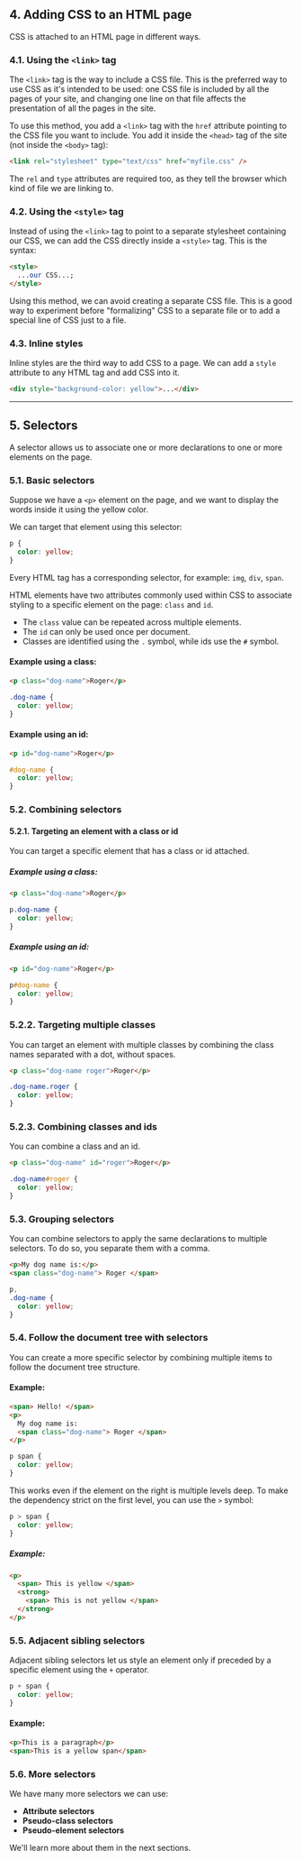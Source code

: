 
## 4. Adding CSS to an HTML page

CSS is attached to an HTML page in different ways.

### 4.1. Using the `<link>` tag

The `<link>` tag is the way to include a CSS file. This is the preferred way to use CSS as it's intended to be used: one CSS file is included by all the pages of your site, and changing one line on that file affects the presentation of all the pages in the site.

To use this method, you add a `<link>` tag with the `href` attribute pointing to the CSS file you want to include. You add it inside the `<head>` tag of the site (not inside the `<body>` tag):

```html
<link rel="stylesheet" type="text/css" href="myfile.css" />
```

The `rel` and `type` attributes are required too, as they tell the browser which kind of file we are linking to.

### 4.2. Using the `<style>` tag

Instead of using the `<link>` tag to point to a separate stylesheet containing our CSS, we can add the CSS directly inside a `<style>` tag. This is the syntax:

```html
<style> 
  ...our CSS...; 
</style>
```

Using this method, we can avoid creating a separate CSS file. This is a good way to experiment before "formalizing" CSS to a separate file or to add a special line of CSS just to a file.

### 4.3. Inline styles

Inline styles are the third way to add CSS to a page. We can add a `style` attribute to any HTML tag and add CSS into it.

```html
<div style="background-color: yellow">...</div>
```

---

## 5. Selectors

A selector allows us to associate one or more declarations to one or more elements on the page.

### 5.1. Basic selectors

Suppose we have a `<p>` element on the page, and we want to display the words inside it using the yellow color.

We can target that element using this selector:

```css
p { 
  color: yellow; 
} 
```

Every HTML tag has a corresponding selector, for example: `img`, `div`, `span`.

HTML elements have two attributes commonly used within CSS to associate styling to a specific element on the page: `class` and `id`.

- The `class` value can be repeated across multiple elements.
- The `id` can only be used once per document.
- Classes are identified using the `.` symbol, while ids use the `#` symbol.

#### Example using a class:

```html
<p class="dog-name">Roger</p>
```

```css
.dog-name { 
  color: yellow; 
} 
```

#### Example using an id:

```html
<p id="dog-name">Roger</p>
```

```css
#dog-name { 
  color: yellow; 
} 
```

### 5.2. Combining selectors

#### 5.2.1. Targeting an element with a class or id

You can target a specific element that has a class or id attached.

##### Example using a class:

```html
<p class="dog-name">Roger</p>
```

```css
p.dog-name { 
  color: yellow; 
} 
```

##### Example using an id:

```html
<p id="dog-name">Roger</p>
```

```css
p#dog-name { 
  color: yellow; 
} 
```

### 5.2.2. Targeting multiple classes

You can target an element with multiple classes by combining the class names separated with a dot, without spaces.

```html
<p class="dog-name roger">Roger</p>
```

```css
.dog-name.roger { 
  color: yellow; 
} 
```

### 5.2.3. Combining classes and ids

You can combine a class and an id.

```html
<p class="dog-name" id="roger">Roger</p>
```

```css
.dog-name#roger { 
  color: yellow; 
} 
```

### 5.3. Grouping selectors

You can combine selectors to apply the same declarations to multiple selectors. To do so, you separate them with a comma.

```html
<p>My dog name is:</p>
<span class="dog-name"> Roger </span>
```

```css
p, 
.dog-name { 
  color: yellow; 
} 
```

### 5.4. Follow the document tree with selectors

You can create a more specific selector by combining multiple items to follow the document tree structure.

#### Example:

```html
<span> Hello! </span>
<p> 
  My dog name is: 
  <span class="dog-name"> Roger </span>
</p>
```

```css
p span { 
  color: yellow; 
} 
```

This works even if the element on the right is multiple levels deep. To make the dependency strict on the first level, you can use the `>` symbol:

```css
p > span { 
  color: yellow; 
} 
```

##### Example:

```html
<p> 
  <span> This is yellow </span> 
  <strong> 
    <span> This is not yellow </span> 
  </strong>
</p>
```

### 5.5. Adjacent sibling selectors

Adjacent sibling selectors let us style an element only if preceded by a specific element using the `+` operator.

```css
p + span { 
  color: yellow; 
} 
```

#### Example:

```html
<p>This is a paragraph</p>
<span>This is a yellow span</span>
```

### 5.6. More selectors

We have many more selectors we can use:

- **Attribute selectors**
- **Pseudo-class selectors**
- **Pseudo-element selectors**

We'll learn more about them in the next sections.
